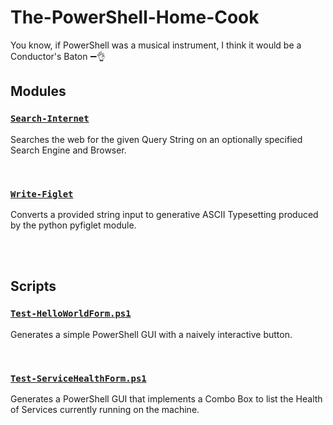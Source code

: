 # The-PowerShell-Home-Cook
You know, if PowerShell was a musical instrument, I think it would be a Conductor's Baton  :heavy_minus_sign::ok_hand:

## Modules
### [`Search-Internet`   ](./Modules/Search-Internet/Search-Internet.psm1)
Searches the web for the given Query String on an optionally specified Search Engine and Browser.   
   
<br>   
   
### [`Write-Figlet`   ](./Modules/Write-Figlet/Write-Figlet.psm1)
Converts a provided string input to generative ASCII Typesetting produced by the python pyfiglet module.

<br>
<br>

## Scripts
### [`Test-HelloWorldForm.ps1`](./Scripts/Test-HelloWorldForm.ps1)
Generates a simple PowerShell GUI with a naively interactive button.
   
<br>

### [`Test-ServiceHealthForm.ps1`](./Scripts/Test-ServiceHealthForm.ps1)
Generates a PowerShell GUI that implements a Combo Box to list the Health of Services currently running on the machine.